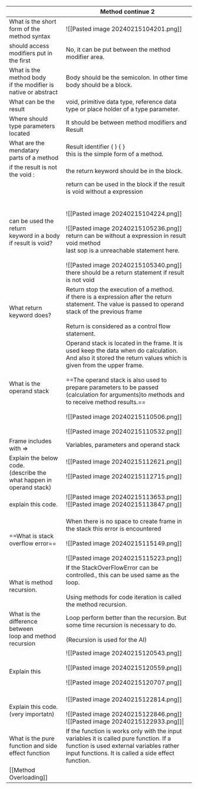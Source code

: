 |                                                                        | Method continue 2                                                                                                                                                                                                                                                                                                                                                                                            |
| ---------------------------------------------------------------------- | ------------------------------------------------------------------------------------------------------------------------------------------------------------------------------------------------------------------------------------------------------------------------------------------------------------------------------------------------------------------------------------------------------------ |
| What is the short form of the<br>method syntax                         | ![[Pasted image 20240215104201.png]]<br>                                                                                                                                                                                                                                                                                                                                                                     |
| should access modifiers put in<br>the first                            | No, it can be put between the method modifier area.                                                                                                                                                                                                                                                                                                                                                          |
| What is the method body <br>if the modifier is native or abstract      | Body should be the semicolon. In other time body should  be a block.                                                                                                                                                                                                                                                                                                                                         |
| What can be the result                                                 | void, primitive data type, reference data type or place holder of a type parameter.<br>                                                                                                                                                                                                                                                                                                                      |
| Where should type parameters located                                   | It should be between method modifiers and Result                                                                                                                                                                                                                                                                                                                                                             |
| What are the mendatary <br>parts of a method                           | Result identifier ( ) { }<br>this is the simple form of a method.<br>                                                                                                                                                                                                                                                                                                                                        |
| if the result is not the void :                                        | the return keyword should be in the block.                                                                                                                                                                                                                                                                                                                                                                   |
| can be used the return <br>keyword in a body if result is void?        | return can be used in the block if the result is void without a expression<br><br><br>![[Pasted image 20240215104224.png]]<br><br>![[Pasted image 20240215105236.png]]<br>return can be without a expression in result void method<br>last sop is a unreachable statement here.<br><br>![[Pasted image 20240215105340.png]]<br>there should be a return statement if result is not void<br>                  |
| What return keyword does?                                              | Return stop the execution of a method.<br>if there is a expression after the return statement. The value is passed to operand stack of the previous frame<br><br>Return is considered as a control flow statement.<br>                                                                                                                                                                                       |
| What is the operand stack                                              | Operand stack is located in the frame. It is used keep the data when do calculation. And also it stored the return values which is given from the upper frame.<br><br>==The operand stack is also used to prepare parameters to be passed (calculation for arguments)to methods and to receive method results.==<br><br>![[Pasted image 20240215110506.png]]<br><br>![[Pasted image 20240215110532.png]]<br> |
| Frame includes with =>                                                 | Variables, parameters and operand stack                                                                                                                                                                                                                                                                                                                                                                      |
| Explain the below code.<br>(describe the what happen in operand stack) | ![[Pasted image 20240215112621.png]]<br><br>![[Pasted image 20240215112715.png]]<br><br>                                                                                                                                                                                                                                                                                                                     |
| explain this code.                                                     | ![[Pasted image 20240215113653.png]]<br>![[Pasted image 20240215113847.png]]<br><br>                                                                                                                                                                                                                                                                                                                         |
| ==What is stack overflow error==                                       | When there is no space to create frame in the stack this error is encountered <br><br>![[Pasted image 20240215115149.png]]<br><br>![[Pasted image 20240215115223.png]]<br>                                                                                                                                                                                                                                   |
| What is method recursion.                                              | If the StackOverFlowError can be controlled., this can be used same as the loop.<br><br>Using methods for code iteration is called the method recursion.                                                                                                                                                                                                                                                     |
| What is the difference between <br>loop and method recursion           | Loop perform better than the recursion. But some time recursion is necessary to do.<br><br>(Recursion is used for the AI)                                                                                                                                                                                                                                                                                    |
| Explain this                                                           | ![[Pasted image 20240215120543.png]]<br><br>![[Pasted image 20240215120559.png]]<br><br>![[Pasted image 20240215120707.png]]<br><br>                                                                                                                                                                                                                                                                         |
| Explain this code.<br>(very importatn)                                 | ![[Pasted image 20240215122814.png]]<br><br>![[Pasted image 20240215122846.png]]<br>![[Pasted image 20240215122933.png]]\|                                                                                                                                                                                                                                                                                   |
| What is the pure function and side effect function                     | If the function is works only with the input variables it is called pure function. If a function is used external variables rather input functions. It is called a side effect function.                                                                                                                                                                                                                     |
| [[Method Overloading]]                                                 |                                                                                                                                                                                                                                                                                                                                                                                                              |
